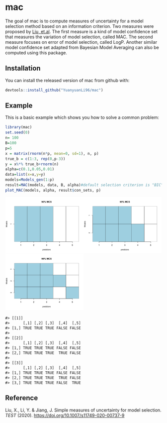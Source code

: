
<!-- README.md is generated from README.Rmd. Please edit that file -->
# mac

<!-- badges: start -->
<!-- badges: end -->
The goal of mac is to compute measures of uncertainty for a model selection method based on an information criterion. Two measures were proposed by [Liu, et.al](https://doi.org/10.1007/s11749-020-00737-9). The first measure is a kind of model confidence set that measures the variation of model selection, called MAC. The second measure focuses on error of model selection, called LogP. Another similar model confidence set adapted from Bayesian Model Averaging can also be computed using this package.

## Installation

You can install the released version of mac from github with:

``` r
devtools::install_github("YuanyuanLi96/mac")
```


## Example

This is a basic example which shows you how to solve a common problem:

``` r
library(mac)
set.seed(0)
n= 100
B=100
p=5
x = matrix(rnorm(n*p, mean=0, sd=1), n, p)
true_b = c(1:3, rep(0,p-3))
y = x%*% true_b+rnorm(n)
alpha=c(0.1,0.05,0.01)
data=list(x=x,y=y)
models=Models_gen(1:p)
result=MAC(models, data, B, alpha)#default selection criterion is "BIC".
plot_MAC(models, alpha, result$con_sets, p)
```

<img src="man/figures/README-unnamed-chunk-2-1.png" width="50%" /><img src="man/figures/README-unnamed-chunk-2-2.png" width="50%" /><img src="man/figures/README-unnamed-chunk-2-3.png" width="50%" />

    #> [[1]]
    #>      [,1] [,2] [,3]  [,4]  [,5]
    #> [1,] TRUE TRUE TRUE FALSE FALSE
    #> 
    #> [[2]]
    #>      [,1] [,2] [,3]  [,4]  [,5]
    #> [1,] TRUE TRUE TRUE FALSE FALSE
    #> [2,] TRUE TRUE TRUE  TRUE FALSE
    #> 
    #> [[3]]
    #>      [,1] [,2] [,3]  [,4]  [,5]
    #> [1,] TRUE TRUE TRUE FALSE FALSE
    #> [2,] TRUE TRUE TRUE  TRUE FALSE
    #> [3,] TRUE TRUE TRUE FALSE  TRUE
    
    
 ## Reference
 Liu, X., Li, Y. & Jiang, J. Simple measures of uncertainty for model selection. *TEST* (2020). https://doi.org/10.1007/s11749-020-00737-9
